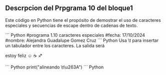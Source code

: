 ## Descrpcion del Prpgrama 10 del bloque1
Este código en Python tiene el propósito de demostrar el uso de caracteres especiales y secuencias 
de escape dentro de cadenas de texto.

´´´ Python
#programa 1.10 caracteres especiales
#fecha: 17/10/2024
#nombre: Alejandra Guadalupe Gomez Cruz
´´´ Python
Usa \t para insertar un tabulador entre los caracteres. La salida será

estoy feliz ☺   ☕   ♐

´´´ Python
print("alineando \t\u263A")
´´´ Python



